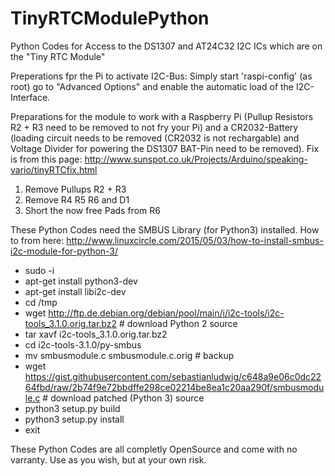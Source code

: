 # TinyRTCModulePython
Python Codes for Access to the DS1307 and AT24C32 I2C ICs which are on the "Tiny RTC Module"

Preperations fpr the Pi to activate I2C-Bus:
Simply start 'raspi-config' (as root) go to "Advanced Options" and enable the automatic load of the I2C-Interface.

Preparations for the module to work with a Raspberry Pi (Pullup Resistors R2 + R3 need to be removed to not fry your Pi) and a CR2032-Battery (loading circuit needs to be removed (CR2032 is not rechargable) and Voltage Divider for powering the DS1307 BAT-Pin need to be removed).
Fix is from this page: http://www.sunspot.co.uk/Projects/Arduino/speaking-vario/tinyRTCfix.html

1. Remove Pullups R2 + R3
2. Remove R4 R5 R6 and D1
3. Short the now free Pads from R6

These Python Codes need the SMBUS Library (for Python3) installed.
How to from here: http://www.linuxcircle.com/2015/05/03/how-to-install-smbus-i2c-module-for-python-3/

- sudo -i
- apt-get install python3-dev
- apt-get install libi2c-dev
- cd /tmp
- wget http://ftp.de.debian.org/debian/pool/main/i/i2c-tools/i2c-tools_3.1.0.orig.tar.bz2 # download Python 2 source
- tar xavf i2c-tools_3.1.0.orig.tar.bz2
- cd i2c-tools-3.1.0/py-smbus
- mv smbusmodule.c smbusmodule.c.orig # backup
- wget https://gist.githubusercontent.com/sebastianludwig/c648a9e06c0dc2264fbd/raw/2b74f9e72bbdffe298ce02214be8ea1c20aa290f/smbusmodule.c # download patched (Python 3) source
- python3 setup.py build
- python3 setup.py install
- exit

These Python Codes are all completly OpenSource and come with no varranty. Use as you wish, but at your own risk.

